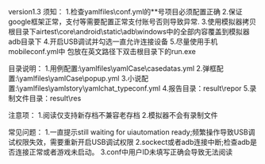 version1.3
须知：
1.检查yamlfiles\conf.yml的**号项目必须配置正确
2.保证google框架正常，支付等需要配置正常支付账号否则导致异常.
3.使用模拟器拷贝根目录下airtest\core\android\static\adb\windows中的全部内容覆盖到模拟器adb目录下
4.开启USB调试并勾选一直允许连接设备
5.尽量使用手机mobileconf.yml中
包放在英文路径下双击根目录下的run.exe

目录说明：
1.用例配置:\yamlfiles\yamlCase\casedatas.yml
2.弹框配置:\yamlfiles\yamlCase\popup.yml
3.小说配置:\yamlfiles\yamlstory\yamlchat_typeconf.yml
4.报告目录：result\repor
5.录制文件目录：result\res

注意项：
1.阅读仅支持新存档不兼容老存档
2.模拟器不会有录制文件

常见问题：
1.一直提示still waiting for uiautomation ready;频繁操作导致USB调试权限失效，需要重新开启USB调试权限
2.sockect或者adb连接中断;检查adb是否连接正常或者游戏未启动。
3.conf中用户ID未填写正确会导致无法阅读